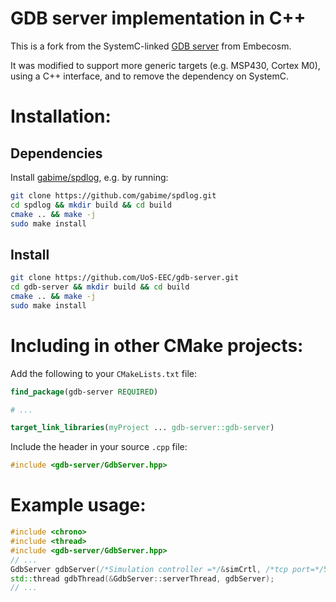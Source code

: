 GDB server implementation in C++
===================================

This is a fork from the SystemC-linked [GDB server](https://www.embecosm.com/appnotes/ean7/html/ch01.html) from Embecosm.

It was modified to support more generic targets (e.g. MSP430, Cortex M0), using a C++ interface, and to remove the dependency on SystemC.

Installation:
===================================

Dependencies
-----------------------------------

Install [gabime/spdlog](https://github.com/gabime/spdlog), e.g. by running:

```bash
git clone https://github.com/gabime/spdlog.git
cd spdlog && mkdir build && cd build
cmake .. && make -j
sudo make install
```

Install
-----------------------------------

``` bash
git clone https://github.com/UoS-EEC/gdb-server.git
cd gdb-server && mkdir build && cd build
cmake .. && make -j
sudo make install
```

Including in other CMake projects:
==================================

Add the following to your `CMakeLists.txt` file:

``` cmake
find_package(gdb-server REQUIRED)

# ...

target_link_libraries(myProject ... gdb-server::gdb-server)
```

Include the header in your source `.cpp` file:

``` c++
#include <gdb-server/GdbServer.hpp>
```

Example usage:
======

``` c++
#include <chrono>
#include <thread>
#include <gdb-server/GdbServer.hpp>
// ...
GdbServer gdbServer(/*Simulation controller =*/&simCrtl, /*tcp port=*/51000);
std::thread gdbThread(&GdbServer::serverThread, gdbServer);
// ...
```
